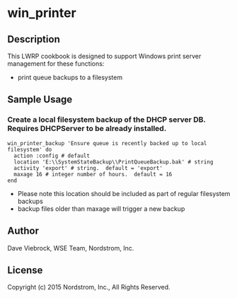 # win_printer

## Description

This LWRP cookbook is designed to support Windows print server management for these functions:

* print queue backups to a filesystem

## Sample Usage

### Create a local filesystem backup of the DHCP server DB.  Requires DHCPServer to be already installed.

    win_printer_backup 'Ensure queue is recently backed up to local filesystem' do
      action :config # default
      location 'E:\\SystemStateBackup\\PrintQueueBackup.bak' # string
      activity 'export' # string.  default = 'export'
      maxage 16 # integer number of hours.  default = 16
    end

* Please note this location should be included as part of regular filesystem backups
* backup files older than maxage will trigger a new backup

## Author

Dave Viebrock, WSE Team, Nordstrom, Inc.

## License

Copyright (c) 2015 Nordstrom, Inc., All Rights Reserved.
